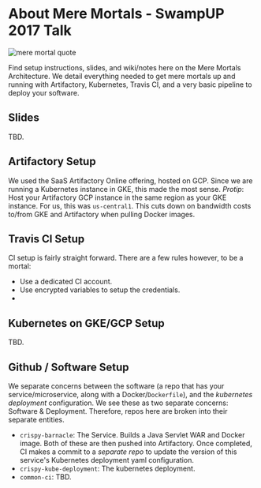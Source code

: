 # About Mere Mortals - SwampUP 2017 Talk

![mere mortal quote][quote]

Find setup instructions, slides, and wiki/notes here on the Mere
Mortals Architecture.  We detail everything needed to get mere mortals
up and running with Artifactory, Kubernetes, Travis CI, and a very
basic pipeline to deploy your software.


## Slides

TBD.


## Artifactory Setup

We used the SaaS Artifactory Online offering, hosted on GCP.  Since we
are running a Kubernetes instance in GKE, this made the most sense.
_Protip_: Host your Artifactory GCP instance in the same region as
your GKE instance.  For us, this was `us-central1`.  This cuts down on
bandwidth costs to/from GKE and Artifactory when pulling Docker
images.


## Travis CI Setup

CI setup is fairly straight forward.  There are a few rules however,
to be a mortal:
  * Use a dedicated CI account.
  * Use encrypted variables to setup the credentials.
  *


## Kubernetes on GKE/GCP Setup

TBD.


## Github / Software Setup

We separate concerns between the software (a repo that has your
service/microservice, along with a Docker/`Dockerfile`), and the
*kubernetes deployment* configuration.  We see these as two separate
concerns: Software & Deployment.  Therefore, repos here are broken
into their separate entities.

- `crispy-barnacle`: The Service.  Builds a Java Servlet WAR and
  Docker image.  Both of these are then pushed into Artifactory. Once
  completed, CI makes a commit to a _separate repo_ to update the
  version of this service's Kubernetes deployment yaml configuration.
- `crispy-kube-deployment`: The kubernetes deployment.
- `common-ci`: TBD.


[quote]: http://wist.info/wp/wp-content/uploads/2015/12/Lewis-ordinary-people-wist_info-quote.jpg
